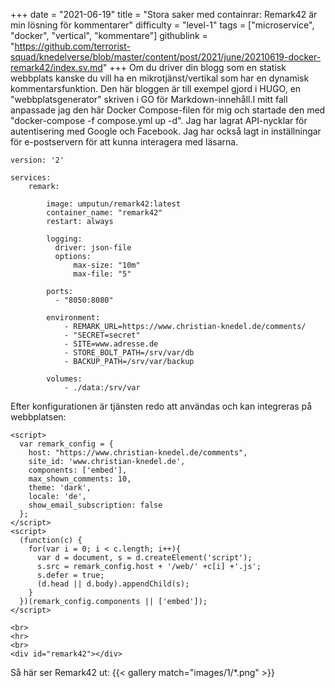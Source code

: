 +++
date = "2021-06-19"
title = "Stora saker med containrar: Remark42 är min lösning för kommentarer"
difficulty = "level-1"
tags = ["microservice", "docker", "vertical", "kommentare"]
githublink = "https://github.com/terrorist-squad/knedelverse/blob/master/content/post/2021/june/20210619-docker-remark42/index.sv.md"
+++
Om du driver din blogg som en statisk webbplats kanske du vill ha en mikrotjänst/vertikal som har en dynamisk kommentarsfunktion. Den här bloggen är till exempel gjord i HUGO, en "webbplatsgenerator" skriven i GO för Markdown-innehåll.I mitt fall anpassade jag den här Docker Compose-filen för mig och startade den med "docker-compose -f compose.yml up -d". Jag har lagrat API-nycklar för autentisering med Google och Facebook. Jag har också lagt in inställningar för e-postservern för att kunna interagera med läsarna.
```
version: '2'

services:
    remark:

        image: umputun/remark42:latest
        container_name: "remark42"
        restart: always

        logging:
          driver: json-file
          options:
              max-size: "10m"
              max-file: "5"

        ports:
          - "8050:8080"   

        environment:
            - REMARK_URL=https://www.christian-knedel.de/comments/ 
            - "SECRET=secret"          
            - SITE=www.adresse.de 
            - STORE_BOLT_PATH=/srv/var/db
            - BACKUP_PATH=/srv/var/backup

        volumes:
            - ./data:/srv/var

```
Efter konfigurationen är tjänsten redo att användas och kan integreras på webbplatsen:
```
<script>
  var remark_config = {
    host: "https://www.christian-knedel.de/comments", 
    site_id: 'www.christian-knedel.de',
    components: ['embed'], 
    max_shown_comments: 10,
    theme: 'dark',
    locale: 'de',
    show_email_subscription: false
  };
</script>
<script>
  (function(c) {
    for(var i = 0; i < c.length; i++){
      var d = document, s = d.createElement('script');
      s.src = remark_config.host + '/web/' +c[i] +'.js';
      s.defer = true;
      (d.head || d.body).appendChild(s);
    }
  })(remark_config.components || ['embed']);
</script>

<br>
<hr>
<br>
<div id="remark42"></div>

```
Så här ser Remark42 ut:
{{< gallery match="images/1/*.png" >}}
